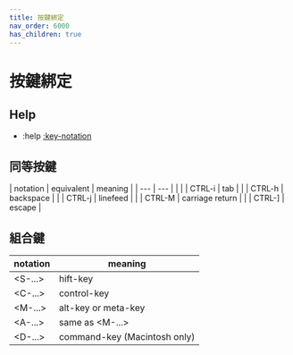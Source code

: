 ```yaml
---
title: 按鍵綁定
nav_order: 6000
has_children: true
---
```



# 按鍵綁定


## Help

* :help [:key-notation](https://vimhelp.org/intro.txt.html#key-notation)


## 同等按鍵

| notation | equivalent | meaning |
| --- | --- |  |
| <Tab> | CTRL-i | tab |
| <BS> | CTRL-h | backspace |
| <NL> | CTRL-j | linefeed |
| <CR> | CTRL-M | carriage return |
| <Esc> | CTRL-] | escape |


## 組合鍵


| notation | meaning |
| --- | --- |
<S-...> | hift-key |
<C-...> | control-key |
<M-...> | alt-key or meta-key |
<A-...> | same as <M-...> |
<D-...> | command-key (Macintosh only) |
